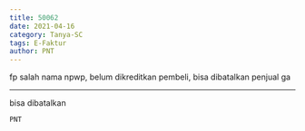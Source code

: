 ```yaml
---
title: 50062
date: 2021-04-16
category: Tanya-SC
tags: E-Faktur
author: PNT
---
```


fp salah nama npwp, belum dikreditkan pembeli, bisa dibatalkan penjual ga

---

bisa dibatalkan

`PNT`

